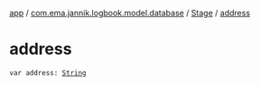 [app](../../index.md) / [com.ema.jannik.logbook.model.database](../index.md) / [Stage](index.md) / [address](./address.md)

# address

`var address: `[`String`](https://kotlinlang.org/api/latest/jvm/stdlib/kotlin/-string/index.html)